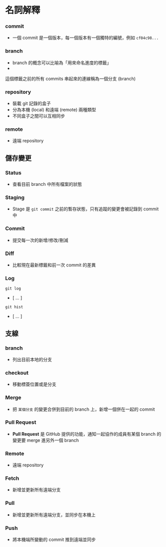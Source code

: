 # 名詞解釋


### commit

* 一個 commit 是一個版本，每一個版本有一個獨特的編號，例如 `cf04c98...`

### branch

* branch 的概念可以比喻為「用來命名進度的標籤」
*  
這個標籤之前的所有 commits 串起來的連線稱為一個分支 (branch)

### repository

* 裝載 git 記錄的盒子
* 分為本機 (local) 和遠端 (remote) 兩種類型
* 不同盒子之間可以互相同步


### remote

* 遠端 repository



## 儲存變更

### Status

* 查看目前 branch 中所有檔案的狀態

### Staging

* Stage 是 `git commit` 之前的暫存狀態，只有追蹤的變更會被記錄到 commit 中


### Commit

* 提交每一次的新增/修改/刪減


### Diff

* 比較現在最新標籤和前一次 commit 的差異


### Log

```
git log
```
* [ ... ]

```
git hist
```
* [ ... ]


## 支線


### branch

* 列出目前本地的分支

### checkout

* 移動標簽位置或是分支

### Merge

* 把 `某個分支` 的變更合併到目前的 branch 上，新增一個併在一起的 commit

### Pull Request

* **Pull Request** 是 GitHub 提供的功能，通知一起協作的成員有某個 branch 的變更要 merge 進另外一個 branch

### Remote

* 遠端 repository


### Fetch

* 新增並更新所有遠端分支

### Pull

* 新增並更新所有遠端分支，並同步在本機上


### Push

* 將本機端所變動的 commit 推到遠端並同步


